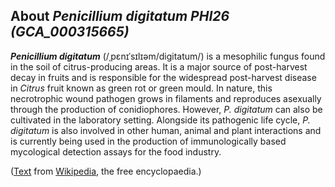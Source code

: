 About *Penicillium digitatum PHI26 (GCA\_000315665)* 
----------------------------------------------------



***Penicillium digitatum*** (/ˌpɛnɪˈsɪlɪəm/digitatum/) is a mesophilic
fungus found in the soil of citrus-producing areas. It is a major source
of post-harvest decay in fruits and is responsible for the widespread
post-harvest disease in *Citrus* fruit known as green rot or green
mould. In nature, this necrotrophic wound pathogen grows in filaments
and reproduces asexually through the production of conidiophores.
However, *P. digitatum* can also be cultivated in the laboratory
setting. Alongside its pathogenic life cycle, *P. digitatum* is also
involved in other human, animal and plant interactions and is currently
being used in the production of immunologically based mycological
detection assays for the food industry.

([Text](http://en.wikipedia.org/wiki/Penicillium_digitatum) from
[Wikipedia](http://en.wikipedia.org/), the free encyclopaedia.)
